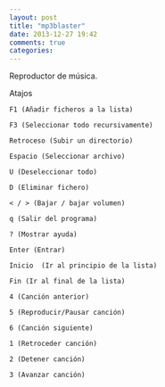 ```yaml
---
layout: post
title: "mp3blaster"
date: 2013-12-27 19:42
comments: true
categories: 
---
```

Reproductor de música.

Atajos

	F1 (Añadir ficheros a la lista)

	F3 (Seleccionar todo recursivamente)

	Retroceso (Subir un directorio)

	Espacio (Seleccionar archivo)

	U (Deseleccionar todo)

	D (Eliminar fichero)

	< / > (Bajar / bajar volumen)

	q (Salir del programa)

	? (Mostrar ayuda) 

	Enter (Entrar) 

	Inicio	(Ir al principio de la lista)

	Fin (Ir al final de la lista) 

	4 (Canción anterior) 

	5 (Reproducir/Pausar canción) 

	6 (Canción siguiente) 

	1 (Retroceder canción) 

	2 (Detener canción) 

	3 (Avanzar canción)

